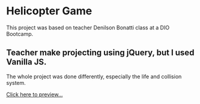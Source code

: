 # Helicopter Game

This project was based on teacher Denilson Bonatti class at a DIO Bootcamp.

## Teacher make projecting using jQuery, but I used Vanilla JS.

The whole project was done differently, especially the life and collision system.

<a href="https://phscezario.github.io/Javascript-Course-Projects/Helicopter-Game/" target="_blank">Click here to preview...</a>
